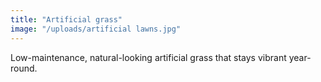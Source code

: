```yaml
---
title: "Artificial grass"
image: "/uploads/artificial lawns.jpg"
---
```


Low-maintenance, natural-looking artificial grass that stays vibrant year-round.
